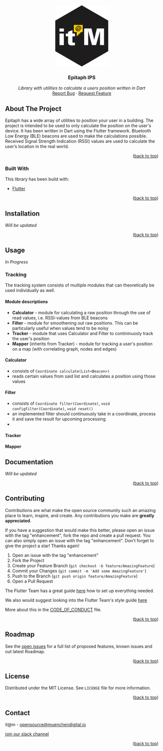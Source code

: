 <div id="top"></div>
<!-- PROJECT SHIELDS -->
<!-- END OF PROJECT SHIELDS -->

<!-- PROJECT LOGO -->
<br />
<div align="center">
  <a href="#">
    <img src="/images/logo.png" alt="Logo" height="200">
  </a>

<h3 align="center">Epitaph IPS</h3>

  <p align="center">
    <i>Library with utilities to calculate a users position written in Dart</i>
    <br /><a href="#">Report Bug</a>
    ·
    <a href="#">Request Feature</a>
  </p>
</div>

<!-- ABOUT THE PROJECT -->
## About The Project

Epitaph has a wide array of utilities to position your user in a building. The project is intended to be used to only calculate the position on the user's device. 
It has been written in Dart using the Flutter framework. Bluetooth Low Energy (BLE) beacons are used to make the calculations possible.
Received Signal Strength Indication (RSSI) values are used to calculate the user’s location in the real world. 
<p align="right">(<a href="#top">back to top</a>)</p>



### Built With

This library has been build with:
 - [Flutter](https://flutter.dev/)


<p align="right">(<a href="#top">back to top</a>)</p>

## Installation

<i>Will be updated</i>

<p align="right">(<a href="#top">back to top</a>)</p>

## Usage

<i>In Progress</i>

### Tracking
The tracking system consists of multiple modules that can theoretically be used individually as well.

#### Module descriptions
- **Calculator** - module for calculating a raw position through the use of read values, i.e. RSSI-values from BLE beacons
- **Filter** - module for smoothening out raw positions. This can be particularly useful when values tend to be noisy
- **Tracker** - module that uses Calculator and Filter to contininuosly track the user's position
- **Mapper** (inherits from Tracker) - module for tracking a user's position on a map (with correlating graph, nodes and edges)

#### Calculator
- consists of `Coordinate calculate(List<Beacon>)`
- reads certain values from said list and calculates a position using those values

#### Filter
- consists of `Coordinate filter(Coordinate)`, `void configFilter(Coordinate)`, `void reset()`
- an implemented filter should continuously take in a coordinate, process it and save the result for upcoming processing
- 

#### Tracker

#### Mapper

## Documentation
<i>Will be updated</i>

<p align="right">(<a href="#top">back to top</a>)</p>

<!-- CONTRIBUTING -->
## Contributing

Contributions are what make the open source community such an amazing place to learn, inspire, and create. Any contributions you make are **greatly appreciated**.

If you have a suggestion that would make this better, please open an issue with the tag "enhancement", fork the repo and create a pull request. You can also simply open an issue with the tag "enhancement".
Don't forget to give the project a star! Thanks again!

1. Open an issue with the tag "enhancement"
2. Fork the Project
3. Create your Feature Branch (`git checkout -b feature/AmazingFeature`)
4. Commit your Changes (`git commit -m 'Add some AmazingFeature'`)
5. Push to the Branch (`git push origin feature/AmazingFeature`)
6. Open a Pull Request

The Flutter Team has a great guide [here](https://docs.flutter.dev/get-started/install) how to set up everything needed.

We also would suggest looking into the Flutter Team's style guide [here](https://github.com/flutter/flutter/wiki/Style-guide-for-Flutter-repo)

More about this in the [CODE_OF_CONDUCT](/CODE_OF_CONDUCT.md) file.

<p align="right">(<a href="#top">back to top</a>)</p>

<!-- ROADMAP -->
## Roadmap


See the [open issues](#) for a full list of proposed features, known issues and out latest Roadmap.

<p align="right">(<a href="#top">back to top</a>)</p>


<!-- LICENSE -->
## License

Distributed under the MIT License. See `LICENSE` file for more information.

<p align="right">(<a href="#top">back to top</a>)</p>


<!-- CONTACT -->
## Contact

it@m - opensource@muenchendigital.io

[join our slack channel](https://join.slack.com/t/epitaph-ips/shared_invite/zt-164oqyxvl-pNIGa9n6jA1fJZmk1h6zeg)

<p align="right">(<a href="#top">back to top</a>)</p>


<!-- MARKDOWN LINKS & IMAGES -->
<!-- https://www.markdownguide.org/basic-syntax/#reference-style-links -->
